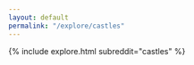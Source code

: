 ```yaml
---
layout: default
permalink: "/explore/castles"
---
```


<link rel="stylesheet" type="text/css" href="/static/css/explore.css">
{% include explore.html subreddit="castles" %}
